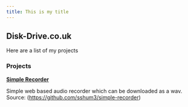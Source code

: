 ```yaml
---
title: This is my title
---
```


## Disk-Drive.co.uk

Here are a list of my projects


### Projects

[**Simple Recorder**](https://disk-drive.co.uk/simple-recorder) 

Simple web based audio recorder which can be downloaded as a wav. Source: (https://github.com/sshum3/simple-recorder)
